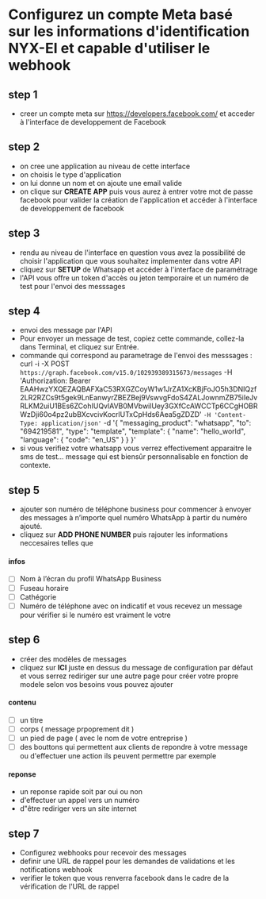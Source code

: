 

# Configurez un compte Meta basé sur les informations d'identification NYX-EI et capable d'utiliser le webhook

## step 1
- creer un compte meta sur https://developers.facebook.com/ et acceder à l'interface de developpement de Facebook 

## step 2

- on cree une application au niveau de cette interface
-  on choisis le type d'application
-  on lui donne un nom et on ajoute une email valide 
-  on clique sur **CREATE APP** puis vous aurez à entrer votre mot de passe facebook pour valider la création de l'application et accéder à l'interface de developpement de facebook

## step 3

- rendu au niveau de l'interface en question vous avez la possibilité de choisir l'application que vous souhaitez implementer dans votre API
- cliquez sur **SETUP** de Whatsapp et accéder à l'interface de paramétrage 
- l'API vous offre un token d'accès ou jeton temporaire et un numéro de test pour l'envoi des messsages 

## step 4 

- envoi des message par l'API
- Pour envoyer un message de test, copiez cette commande, collez-la dans Terminal, et cliquez sur Entrée. 
- commande qui correspond au parametrage de l'envoi des messsages : curl -i -X POST `
  https://graph.facebook.com/v15.0/102939389315673/messages `
  -H 'Authorization: Bearer EAAHwzYXQEZAQBAFXaC53RXGZCoyW1w1JrZA1XcKBjFoJO5h3DNIQzf2LR2RZCs9t5gek9LnEanwyrZBEZBej9VswvgFdoS4ZALJownmZB75iIeJvRLKM2uiU1BEs6ZCohIUQvlAVB0MVbwilUey3GXfCcAWCCTp6CCgHOBRWzDji60o4pz2ubBXcvcivKocrlUTxCpHds6Aea5gZDZD' `
  -H 'Content-Type: application/json' `
  -d '{ "messaging_product": "whatsapp", "to": "694219581", "type": "template", "template": { "name": 
"hello_world", "language": { "code": "en_US" } } }'
- si vous verifiez votre whatsapp vous verrez effectivement apparaitre le sms de test... message qui est biensûr personnalisable en fonction de contexte.


## step 5 

- ajouter son numéro de téléphone business pour commencer à envoyer des messages à n’importe quel numéro WhatsApp à partir du numéro ajouté.
- cliquez sur **ADD PHONE NUMBER** puis rajouter les informations neccesaires telles que 
#### infos
- [ ] Nom à l’écran du profil WhatsApp Business
- [ ] Fuseau horaire
- [ ] Cathégorie
- [ ] Numéro de téléphone avec on indicatif et vous recevez un message pour vérifier si le numéro est vraiment le votre 

## step 6

- créer des modèles de messages 
- cliquez sur **ICI** juste en dessus du message de configuration par défaut et vous serrez rediriger sur une autre page pour créer votre propre modele selon vos besoins vous pouvez ajouter
#### contenu
- [ ] un titre
- [ ] corps ( message prpoprement dit )
- [ ] un pied de page ( avec le nom de votre entreprise )
- [ ] des bouttons qui permettent aux clients de repondre à votre message ou d'effectuer une action ils peuvent permettre par exemple 
#### reponse
-  un reponse rapide soit par oui ou non
-  d'effectuer un appel vers un numéro
-  d"être rediriger vers un site internet

## step 7

 - Configurez webhooks pour recevoir des messages
 - definir une URL de rappel pour les demandes de validations et les notifications webhook
 - verifier le token que vous renverra facebook dans le cadre de la vérification de l'URL de rappel 

 
